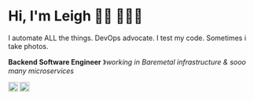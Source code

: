 # Hi, I'm Leigh 👋🏾 👩🏾‍💻 
I automate ALL the things. DevOps advocate. I test my code. Sometimes i take photos.

**Backend Software Engineer** &#12299;_working in Baremetal infrastructure & sooo many microservices_

<a href="https://twitter.com/dotnetFlex">
  <img align="left" alt="Leigh's Twitter" width="20px" src="https://cdn.jsdelivr.net/npm/simple-icons@v3/icons/twitter.svg" />
</a>

<a href="https://www.linkedin.com/in/leigh-wilson-dev/">
  <img align="left" alt="Leigh's LinkedIn" width="20px" src="https://cdn.jsdelivr.net/npm/simple-icons@v3/icons/linkedin.svg" />
</a>

<!--
**Code-Tap/Code-Tap** is a ✨ _special_ ✨ repository because its `README.md` (this file) appears on your GitHub profile.

Here are some ideas to get you started:

- 🔭 I’m currently working on ...
- 🌱 I’m currently learning ...
- 👯 I’m looking to collaborate on ...
- 🤔 I’m looking for help with ...
- 💬 Ask me about ...
- 📫 How to reach me: ...
- 😄 Pronouns: ...
- ⚡ Fun fact: ...
-->
